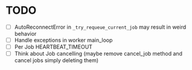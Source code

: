 # TODO

- [ ] AutoReconnectError in `_try_requeue_current_job` may result in weird behavior
- [ ] Handle exceptions in worker main_loop
- [ ] Per Job HEARTBEAT_TIMEOUT
- [ ] Think about Job cancelling (maybe remove cancel_job method and cancel jobs simply deleting them)

